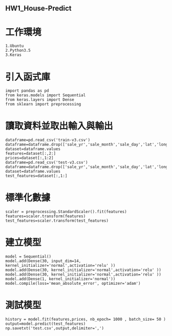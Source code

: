 HW1_House-Predict
-----------
# 工作環境
    1.Ubuntu
    2.Python3.5
    3.Keras
# 引入函式庫
    import pandas as pd
    from keras.models import Sequential
    from keras.layers import Dense
    from sklearn import preprocessing
# 讀取資料並取出輸入與輸出
    dataframe=pd.read_csv('train-v3.csv')
    dataframe=dataframe.drop(['sale_yr','sale_month','sale_day','lat','long','zipcode','yr_renovated'],axis=1)
    dataset=dataframe.values
    features=dataset[:,2:]
    prices=dataset[:,1:2]
    dataframe=pd.read_csv('test-v3.csv')
    dataframe=dataframe.drop(['sale_yr','sale_month','sale_day','lat','long','zipcode','yr_renovated'],axis=1)
    dataset=dataframe.values
    test_features=dataset[:,1:]
# 標準化數據
    scaler = preprocessing.StandardScaler().fit(features)
    features=scaler.transform(features)
    test_features=scaler.transform(test_features)
# 建立模型
    model = Sequential()
    model.add(Dense(30, input_dim=14, kernel_initializer='normal',activation='relu' )) 
    model.add(Dense(30, kernel_initializer='normal',activation='relu' ))
    model.add(Dense(30, kernel_initializer='normal',activation='relu' ))
    model.add(Dense(1, kernel_initializer='normal'))
    model.compile(loss='mean_absolute_error', optimizer='adam')
# 測試模型
    history = model.fit(features,prices, nb_epoch= 1000 , batch_size= 50 )
    output=model.predict(test_features)
    np.savetxt('test.csv',output,delimiter=',')

